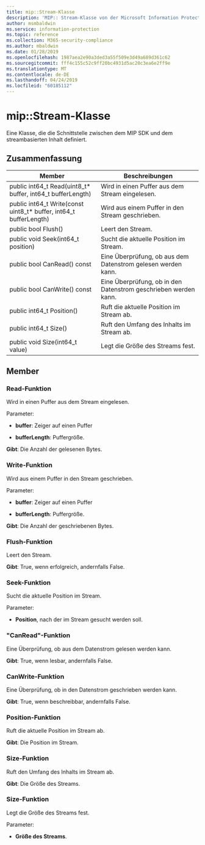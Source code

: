 ```yaml
---
title: mip::Stream-Klasse
description: 'MIP:: Stream-Klasse von der Microsoft Information Protection (MIP) SDK-Dokumente.'
author: msmbaldwin
ms.service: information-protection
ms.topic: reference
ms.collection: M365-security-compliance
ms.author: mbaldwin
ms.date: 01/28/2019
ms.openlocfilehash: 1987aea2e90a3ded3a55f509e3d49a689d361c62
ms.sourcegitcommit: fff4c155c52c9ff20bc4931d5ac20c3ea6e2ff9e
ms.translationtype: MT
ms.contentlocale: de-DE
ms.lasthandoff: 04/24/2019
ms.locfileid: "60185112"
---
```

# <a name="class-mipstream"></a>mip::Stream-Klasse 
Eine Klasse, die die Schnittstelle zwischen dem MIP SDK und dem streambasierten Inhalt definiert.
  
## <a name="summary"></a>Zusammenfassung
 Member                        | Beschreibungen                                
--------------------------------|---------------------------------------------
public int64_t Read(uint8_t* buffer, int64_t bufferLength)  |  Wird in einen Puffer aus dem Stream eingelesen.
public int64_t Write(const uint8_t* buffer, int64_t bufferLength)  |  Wird aus einem Puffer in den Stream geschrieben.
public bool Flush()  |  Leert den Stream.
public void Seek(int64_t position)  |  Sucht die aktuelle Position im Stream.
public bool CanRead() const  |  Eine Überprüfung, ob aus dem Datenstrom gelesen werden kann.
public bool CanWrite() const  |  Eine Überprüfung, ob in den Datenstrom geschrieben werden kann.
public int64_t Position()  |  Ruft die aktuelle Position im Stream ab.
public int64_t Size()  |  Ruft den Umfang des Inhalts im Stream ab.
public void Size(int64_t value)  |  Legt die Größe des Streams fest.
  
## <a name="members"></a>Member
  
### <a name="read-function"></a>Read-Funktion
Wird in einen Puffer aus dem Stream eingelesen.

Parameter:  
* **buffer**: Zeiger auf einen Puffer 


* **bufferLength**: Puffergröße. 



  
**Gibt**: Die Anzahl der gelesenen Bytes.
  
### <a name="write-function"></a>Write-Funktion
Wird aus einem Puffer in den Stream geschrieben.

Parameter:  
* **buffer**: Zeiger auf einen Puffer 


* **bufferLength**: Puffergröße. 



  
**Gibt**: Die Anzahl der geschriebenen Bytes.
  
### <a name="flush-function"></a>Flush-Funktion
Leert den Stream.

  
**Gibt**: True, wenn erfolgreich, andernfalls False.
  
### <a name="seek-function"></a>Seek-Funktion
Sucht die aktuelle Position im Stream.

Parameter:  
* **Position**, nach der im Stream gesucht werden soll.


  
### <a name="canread-function"></a>"CanRead"-Funktion
Eine Überprüfung, ob aus dem Datenstrom gelesen werden kann.

  
**Gibt**: True, wenn lesbar, andernfalls False.
  
### <a name="canwrite-function"></a>CanWrite-Funktion
Eine Überprüfung, ob in den Datenstrom geschrieben werden kann.

  
**Gibt**: True, wenn beschreibbar, andernfalls False.
  
### <a name="position-function"></a>Position-Funktion
Ruft die aktuelle Position im Stream ab.

  
**Gibt**: Die Position im Stream.
  
### <a name="size-function"></a>Size-Funktion
Ruft den Umfang des Inhalts im Stream ab.

  
**Gibt**: Die Größe des Streams.
  
### <a name="size-function"></a>Size-Funktion
Legt die Größe des Streams fest.

Parameter:  
* **Größe des Streams**.

